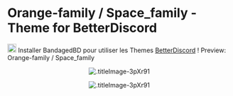 # Orange-family / Space_family - Theme for BetterDiscord
<A href="https://bibitor31.github.io/Discord/themes.zip"><IMG src="https://i1.wp.com/www.rarformac.fr/wp-content/uploads/2017/03/WinZip_icone-64.png" width=20></A>
Installer BandagedBD pour utiliser les Themes  [BetterDiscord](https://betterdiscord.net/home/) !
Preview: Orange-family / Space_family 

<p align="center">
  <img alt=".titleImage-3pXr91" src="https://i.imgur.com/OxNaNFO.png">
</p>
<p align="center">
  <img alt=".titleImage-3pXr91" src="https://i.imgur.com/budElif.png">
</p>
